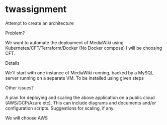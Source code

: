 # twassignment
Attempt to create an architecture

Problem?

We want to automate the deployment of MediaWiki using Kubernetes/CFT/Terraform/Docker (No Docker compose)
I will be choosing CFT.

Details

We'll start with one instance of MediaWiki running, backed by a MySQL server running on a separate VM.
To be installed using given steps

Other issues?

A plan for deploying and scaling the above application on a public cloud (AWS/GCP/Azure etc). This can include diagrams and documents and/or configuration scripts. 
Suggestions for scaling, if any.

We will choose AWS
